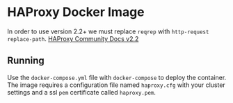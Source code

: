 # HAProxy Docker Image
In order to use version 2.2+ we must replace `reqrep` with `http-request replace-path`.
[HAProxy Community Docs v2.2](https://cbonte.github.io/haproxy-dconv/2.2/configuration.html)

## Running 

Use the `docker-compose.yml` file with `docker-compose` to deploy the container. The image requires a configuration file named `haproxy.cfg` with your cluster settings and a ssl `pem` certificate called `haproxy.pem`. 

